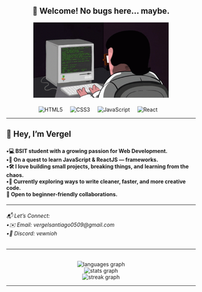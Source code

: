 <h2 align="center">👋 Welcome! No bugs here… maybe.</h2>




<div align="center">
  <img src="coding.gif" alt="Hacker Cat" height="200" />
</div>

<div align="center" style="margin-top: 20px;">
  <img src="https://cdn.jsdelivr.net/gh/devicons/devicon/icons/html5/html5-original.svg" height="60" alt="HTML5" />
  <img width="12" />
  <img src="https://cdn.jsdelivr.net/gh/devicons/devicon/icons/css3/css3-original.svg" height="60" alt="CSS3" />
  <img width="12" />
  <img src="https://cdn.jsdelivr.net/gh/devicons/devicon/icons/javascript/javascript-original.svg" height="60" alt="JavaScript" />
  <img width="12" />
  <img src="https://cdn.jsdelivr.net/gh/devicons/devicon/icons/react/react-original.svg" height="60" alt="React" />
  <img width="12" />
</div>

---
<h2 align="left">👋 Hey, I’m Vergel</h2>

###
<h4 align="left">•💻 BSIT student with a growing passion for Web Development.<br>•🚀 On a quest to learn JavaScript & ReactJS — frameworks.<br>•🛠 I love building small projects, breaking things, and learning from the chaos.<br>•🌱 Currently exploring ways to write cleaner, faster, and more creative code.<br>🤝 Open to beginner-friendly collaborations.</h4>

---

<h6 align="left">📬 Let’s Connect:<br> •✉️ Email: vergelsantiago0509@gmail.com<br>   •💬 Discord: vewnioh</h6>

---


<br clear="both">

<div align="center">
  <img src="https://github-readme-stats.vercel.app/api/top-langs?username=dev-vergent&locale=en&hide_title=true&layout=compact&card_width=320&langs_count=5&theme=vision-friendly-dark&hide_border=false&order=2" height="150" alt="languages graph" /> <br>
  <img src="https://github-readme-stats.vercel.app/api?username=dev-vergent&hide_title=false&hide_rank=false&show_icons=true&include_all_commits=true&count_private=true&disable_animations=false&theme=vision-friendly-dark&locale=en&hide_border=false&order=1" height="150" alt="stats graph" /> <br>
  <img src="https://streak-stats.demolab.com?user=dev-vergent&locale=en&mode=daily&theme=vision-friendly-dark&hide_border=false&border_radius=5&order=3" height="150" alt="streak graph"  />
</div>

---
